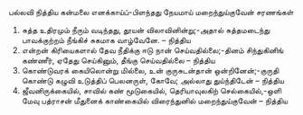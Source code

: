 
பல்லவி
நித்திய கன்மலை எனக்காய்ப்-பிளந்தது
நேயமாய் மறைந்துய்குவேன்
சரணங்கள்
1. சுத்த உதிரமும் நீரும் வடிந்தது,
தூயன் விலாவினின்று;-அதால்
சுத்தமடைந்து பாவக்குற்றம் நீங்கிச்
சுகமாக வாழ்வேனே. – நித்திய
2. என்றன் கிரியைகளால் தேவ நீதிக்கு
ஈடு நான் செய்வதில்லை;-தினம்
சிந்துகினிங் கண்ணீர், ஏதேது செய்கினும்,
தீங்கு செய்வதில்லை – நித்திய
3. கொண்டுவரக் கையிலொன்று மில்லை, உன்
குருசுடன்தான் ஒன்றினேன்;-குருதி
கொண்டு கழுவி உடுத்திப் பெலனருள்,
கோவே; அல்லாது துய்ந்திடேன் – நித்திய
4. ஜீவனிருக்கையில், சாவில் கண் மூடுகையில்,
தெரியாவுலகிற் செல்கையில்,-ஒளி
மேவு பத்ராசன் மீதுனைக் காண்கையில்
விரைந்துனில் மறைந்துய்குவேன் – நித்திய


